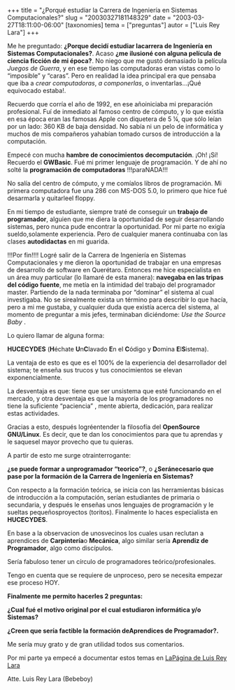 +++
title = "¿Porqué estudiar la Carrera de Ingeniería en Sistemas Computacionales?"
slug = "20030327181148329"
date = "2003-03-27T18:11:00-06:00"
[taxonomies]
tema = ["preguntas"]
autor = ["Luis Rey Lara"]
+++

Me he preguntado: **¿Porque decidí estudiar lacarrera de Ingeniería en
Sistemas Computacionales?**. Acaso **¿me ilusioné con alguna película de
ciencia ficción de mi época?**. No niego que me gustó demasiado la
película *Juegos de Guerra*, y en ese tiempo las computadoras eran
vistas como lo “imposible” y “caras”. Pero en realidad la idea principal
era que pensaba que iba a *crear computadoras*, *a componerlas*, o
inventarlas...¡Qué equivocado estaba!.

<!-- more -->
Recuerdo que corría el año de 1992, en ese añoiniciaba mi preparación
profesional. Fuí de inmediato al famoso centro de cómputo, y lo que
existía en esa época eran las famosas Apple con diquetera de 5 ¼, que
sólo leían por un lado: 360 KB de baja densidad. No sabía ni un pelo de
informática y muchos de mis compañeros yahabían tomado cursos de
introducción a la computación.

Empecé con mucha **hambre de conocimientos decomputación**. ¡Oh! ¡Sí!
Recuerdo el **GWBasic**. Fué mi primer lenguaje de programación. Y de
ahí no solté la **programación de computadoras** !!!paraNADA!!!

No salía del centro de cómputo, y me comíalos libros de programación. Mi
primera computadora fue una 286 con MS-DOS 5.0, lo primero que hice fué
desarmarla y quitarleel floppy.

En mi tiempo de estudiante, siempre traté de conseguir un **trabajo de
programador**, alguien que me diera la oportunidad de seguir
desarrollando sistemas, pero nunca pude encontrar la oportunidad. Por mi
parte no exigía sueldo,solamente experiencia. Pero de cualquier manera
continuaba con las clases **autodidactas** en mi guarida.

!!!Por fin!!!! Logré salir de la Carrera de Ingeniería en Sistemas
Computacionales y me dieron la oportunidad de trabajar en una empresas
de desarrollo de software en Querétaro. Entonces me hice especialista en
un área muy particular (lo llamaré de esta manera): **navegaba en las
tripas del código fuente**, me metía en la intimidad del trabajo del
programador master. Partiendo de la nada terminaba por “dominar” el
sistema al cual investigaba. No se sirealmente exista un término para
describir lo que hacía, pero a mi me gustaba, y cualquier duda que
existía acerca del sistema, al momento de preguntar a mis jefes,
terminaban diciéndome: *Use the Source Baby* .

Lo quiero llamar de alguna forma:

**HUCECYDES** (**H**échate **U**n**C**lavado **E**n el **C**ódigo y
**D**omina **E**l**S**istema).

La ventaja de esto es que es el 100% de la experiencia del desarrollador
del sistema; te enseña sus trucos y tus conocimientos se elevan
exponencialmente.

La desventaja es que: tiene que ser unsistema que esté funcionando en el
mercado, y otra desventaja es que la mayoría de los programadores no
tiene la suficiente “paciencia” , mente abierta, dedicación, para
realizar estas actividades.

Gracias a esto, después logréentender la filosofía del **OpenSource
GNU/Linux**. Es decir, que te dan los conocimientos para que tu aprendas
y le saquesel mayor provecho que tu quieras.

A partir de esto me surge otrainterrogante:

**¿se puede formar a unprogramador “teorico”?**, o **¿Seránecesario que
pase por la formación de la Carrera de Ingeniería en Sistemas?**

Con respecto a la formación teórica, se inicia con las herramientas
básicas de introducción a la computación, serían estudiantes de primaria
o secundaria, y después le enseñas unos lenguajes de programación y le
sueltas pequeñosproyectos (toritos). Finalmente lo haces especialista en
**HUCECYDES**.

En base a la observacion de unosvecinos los cuales usan reclutan a
aprendices de **Carpintería**o **Mecánica**, algo similar sería
**Aprendiz de Programador**, algo como discípulos.

Sería fabuloso tener un círculo de programadores teórico/profesionales.

Tengo en cuenta que se requiere de unproceso, pero se necesita empezar
ese proceso HOY.

**Finalmente me permito hacerles 2 preguntas:**

**¿Cual fué el motivo original por el cual estudiaron informática y/o
Sistemas?**

**¿Creen que sería factible la formación deAprendices de Programador?.**

Me sería muy grato y de gran utilidad todos sus comentarios.

Por mi parte ya empecé a documentar estos temas en [LaPágina de Luis Rey
Lara](http://luisrey.red-libre.org/)

Atte.
Luis Rey Lara (Bebeboy)

